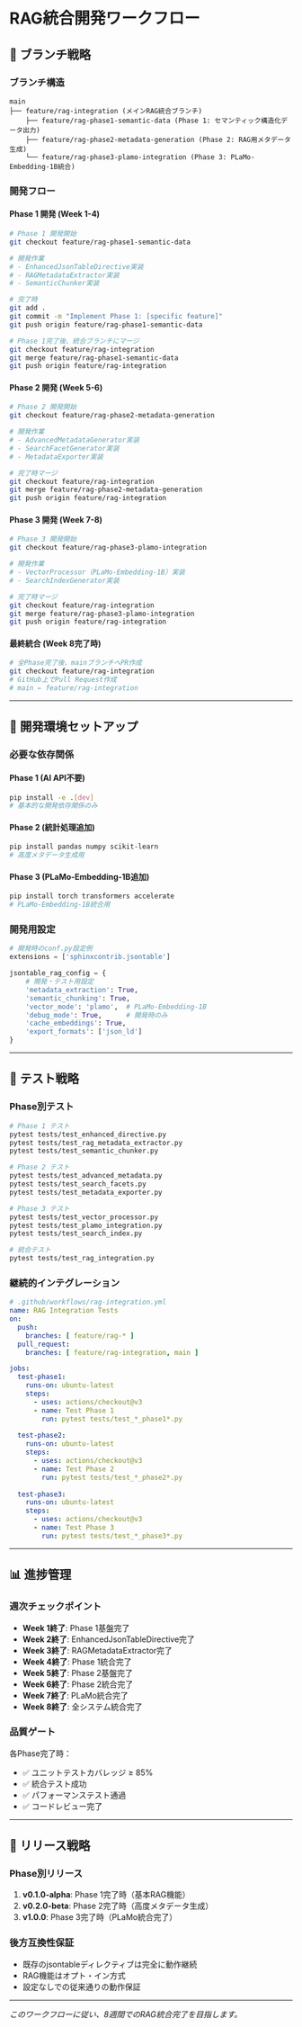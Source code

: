 # RAG統合開発ワークフロー

## 🌿 ブランチ戦略

### ブランチ構造
```
main
├── feature/rag-integration (メインRAG統合ブランチ)
    ├── feature/rag-phase1-semantic-data (Phase 1: セマンティック構造化データ出力)
    ├── feature/rag-phase2-metadata-generation (Phase 2: RAG用メタデータ生成)
    └── feature/rag-phase3-plamo-integration (Phase 3: PLaMo-Embedding-1B統合)
```

### 開発フロー

#### Phase 1 開発 (Week 1-4)
```bash
# Phase 1 開発開始
git checkout feature/rag-phase1-semantic-data

# 開発作業
# - EnhancedJsonTableDirective実装
# - RAGMetadataExtractor実装  
# - SemanticChunker実装

# 完了時
git add .
git commit -m "Implement Phase 1: [specific feature]"
git push origin feature/rag-phase1-semantic-data

# Phase 1完了後、統合ブランチにマージ
git checkout feature/rag-integration
git merge feature/rag-phase1-semantic-data
git push origin feature/rag-integration
```

#### Phase 2 開発 (Week 5-6)
```bash
# Phase 2 開発開始
git checkout feature/rag-phase2-metadata-generation

# 開発作業
# - AdvancedMetadataGenerator実装
# - SearchFacetGenerator実装
# - MetadataExporter実装

# 完了時マージ
git checkout feature/rag-integration
git merge feature/rag-phase2-metadata-generation
git push origin feature/rag-integration
```

#### Phase 3 開発 (Week 7-8)
```bash
# Phase 3 開発開始
git checkout feature/rag-phase3-plamo-integration

# 開発作業
# - VectorProcessor（PLaMo-Embedding-1B）実装
# - SearchIndexGenerator実装

# 完了時マージ
git checkout feature/rag-integration
git merge feature/rag-phase3-plamo-integration
git push origin feature/rag-integration
```

#### 最終統合 (Week 8完了時)
```bash
# 全Phase完了後、mainブランチへPR作成
git checkout feature/rag-integration
# GitHub上でPull Request作成
# main ← feature/rag-integration
```

---

## 🔧 開発環境セットアップ

### 必要な依存関係

#### Phase 1 (AI API不要)
```bash
pip install -e .[dev]
# 基本的な開発依存関係のみ
```

#### Phase 2 (統計処理追加)
```bash
pip install pandas numpy scikit-learn
# 高度メタデータ生成用
```

#### Phase 3 (PLaMo-Embedding-1B追加)
```bash
pip install torch transformers accelerate
# PLaMo-Embedding-1B統合用
```

### 開発用設定
```python
# 開発時のconf.py設定例
extensions = ['sphinxcontrib.jsontable']

jsontable_rag_config = {
    # 開発・テスト用設定
    'metadata_extraction': True,
    'semantic_chunking': True, 
    'vector_mode': 'plamo',  # PLaMo-Embedding-1B
    'debug_mode': True,      # 開発時のみ
    'cache_embeddings': True,
    'export_formats': ['json_ld']
}
```

---

## 🧪 テスト戦略

### Phase別テスト
```bash
# Phase 1 テスト
pytest tests/test_enhanced_directive.py
pytest tests/test_rag_metadata_extractor.py
pytest tests/test_semantic_chunker.py

# Phase 2 テスト  
pytest tests/test_advanced_metadata.py
pytest tests/test_search_facets.py
pytest tests/test_metadata_exporter.py

# Phase 3 テスト
pytest tests/test_vector_processor.py
pytest tests/test_plamo_integration.py
pytest tests/test_search_index.py

# 統合テスト
pytest tests/test_rag_integration.py
```

### 継続的インテグレーション
```yaml
# .github/workflows/rag-integration.yml
name: RAG Integration Tests
on:
  push:
    branches: [ feature/rag-* ]
  pull_request:
    branches: [ feature/rag-integration, main ]

jobs:
  test-phase1:
    runs-on: ubuntu-latest
    steps:
      - uses: actions/checkout@v3
      - name: Test Phase 1
        run: pytest tests/test_*_phase1*.py
        
  test-phase2:
    runs-on: ubuntu-latest
    steps:
      - uses: actions/checkout@v3
      - name: Test Phase 2
        run: pytest tests/test_*_phase2*.py
        
  test-phase3:
    runs-on: ubuntu-latest
    steps:
      - uses: actions/checkout@v3
      - name: Test Phase 3
        run: pytest tests/test_*_phase3*.py
```

---

## 📊 進捗管理

### 週次チェックポイント
- **Week 1終了**: Phase 1基盤完了
- **Week 2終了**: EnhancedJsonTableDirective完了
- **Week 3終了**: RAGMetadataExtractor完了
- **Week 4終了**: Phase 1統合完了
- **Week 5終了**: Phase 2基盤完了
- **Week 6終了**: Phase 2統合完了
- **Week 7終了**: PLaMo統合完了
- **Week 8終了**: 全システム統合完了

### 品質ゲート
各Phase完了時：
- ✅ ユニットテストカバレッジ ≥ 85%
- ✅ 統合テスト成功
- ✅ パフォーマンステスト通過
- ✅ コードレビュー完了

---

## 🚀 リリース戦略

### Phase別リリース
1. **v0.1.0-alpha**: Phase 1完了時（基本RAG機能）
2. **v0.2.0-beta**: Phase 2完了時（高度メタデータ生成）
3. **v1.0.0**: Phase 3完了時（PLaMo統合完了）

### 後方互換性保証
- 既存のjsontableディレクティブは完全に動作継続
- RAG機能はオプト・イン方式
- 設定なしでの従来通りの動作保証

---

*このワークフローに従い、8週間でのRAG統合完了を目指します。*